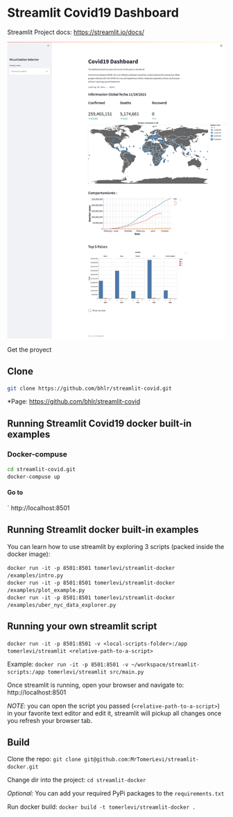 # Streamlit Covid19 Dashboard
Streamlit Project docs: https://streamlit.io/docs/

<p align="center">
  <img src="img/dashboard.png" width="750" title="Example dashboard App">
</p>

Get the proyect 
## Clone
```sh
git clone https://github.com/bhlr/streamlit-covid.git
```
*Page: https://github.com/bhlr/streamlit-covid

## Running Streamlit Covid19 docker built-in examples
### Docker-compuse
```sh
cd streamlit-covid.git
docker-compuse up 
```
#### Go to 
` http://localhost:8501


## Running Streamlit docker built-in examples
You can learn how to use streamlit by exploring 3 scripts (packed inside the docker image):

`docker run -it -p 8501:8501 tomerlevi/streamlit-docker /examples/intro.py` <br/>
`docker run -it -p 8501:8501 tomerlevi/streamlit-docker /examples/plot_example.py` <br/>
`docker run -it -p 8501:8501 tomerlevi/streamlit-docker /examples/uber_nyc_data_explorer.py` <br/>


## Running your own streamlit script
`docker run -it -p 8501:8501 -v <local-scripts-folder>:/app tomerlevi/streamlit <relative-path-to-a-script>`

Example:
`docker run -it -p 8501:8501 -v ~/workspace/streamlit-scripts:/app tomerlevi/streamlit src/main.py`

Once streamlit is running, open your browser and navigate to: http://localhost:8501

*NOTE*: you can open the script you passed (`<relative-path-to-a-script>`) in your favorite text editor and edit it, streamlit will pickup all changes once you refresh your browser tab.


## Build 
Clone the repo:
`git clone git@github.com:MrTomerLevi/streamlit-docker.git`

Change dir into the project:
`cd streamlit-docker`

*Optional:*  You can add your required PyPi packages to the `requirements.txt`

Run docker build:
`docker build -t tomerlevi/streamlit-docker .`



